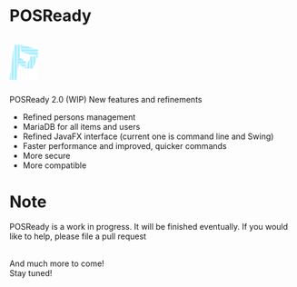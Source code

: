 # POSReady <br><br><img src="src/res/poslogo2.png" height="10%" width="10%" style="align:right" />
POSReady 2.0 (WIP)
New features and refinements
- Refined persons management
- MariaDB for all items and users
- Refined JavaFX interface (current one is command line and Swing)
- Faster performance and improved, quicker commands
- More secure 
- More compatible
<h1>Note</h1>
<p>POSReady is a work in progress. It will be finished eventually. If you would like to help, please file a pull request</p>

<br>And much more to come!
<br>Stay tuned!
